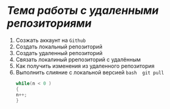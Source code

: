 # __*Тема работы с удаленными репозиториями*__
1. Созжать аккаунт на ```Github```
2. Создать локальный репозиторий
3. Создать удаленный репозиторий
4. Связать локалиный ррепозиторий с удалённым
5. Как получить изменения из удаленного репозитория
6. Выполнить слияние с локальной версией ```bash 
                                     git pull```
   ```C#
   while(n < 0 )
   {
   n++;
   }
   ```




